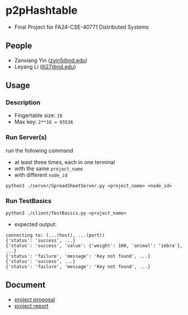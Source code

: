 # p2pHashtable
- Final Project for FA24-CSE-40771 Distributed Systems
 
## People
- Zanxiang Yin (zyin5@nd.edu)
- Leyang Li (lli27@nd.edu)


## Usage
### Description
- Fingertable size: `16`
- Max key: `2**16 = 65536`

### Run Server(s)
run the following command 
- at least three times, each in one terminal
- with the same `project_name`
- with different `node_id`
```
python3 ./server/SpreadSheetServer.py <project_name> <node_id>
```

### Run TestBasics
```
python3 ./client/TestBasics.py <project_name>
```
- expected output:
```
connecting to: (...(host), ...(port))
{'status': 'success', ...}
{'status': 'success', 'value': {'weight': 100, 'animal': 'zebra'}, ...}
{'status': 'failure', 'message': 'Key not found', ...}
{'status': 'success', ...}
{'status': 'failure', 'message': 'Key not found', ...}
```

## Document
- [project proposal](https://docs.google.com/document/d/1WbyIjw985jdG8tDCrGutfF6qgVYsxmeQ8zx6wO8MM0A/edit?tab=t.0)
- [project report](https://docs.google.com/document/d/1BwiXdTeq11H4dstQn3BZIUQmUbn_gdoFPMAWAzMkHok/edit?tab=t.0)
